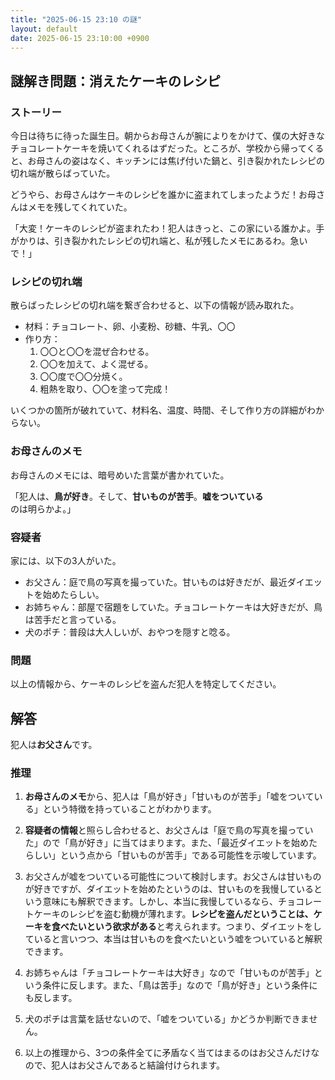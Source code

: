 ```yaml
---
title: "2025-06-15 23:10 の謎"
layout: default
date: 2025-06-15 23:10:00 +0900
---
```

## 謎解き問題：消えたケーキのレシピ

### ストーリー

今日は待ちに待った誕生日。朝からお母さんが腕によりをかけて、僕の大好きなチョコレートケーキを焼いてくれるはずだった。ところが、学校から帰ってくると、お母さんの姿はなく、キッチンには焦げ付いた鍋と、引き裂かれたレシピの切れ端が散らばっていた。

どうやら、お母さんはケーキのレシピを誰かに盗まれてしまったようだ！お母さんはメモを残してくれていた。

「大変！ケーキのレシピが盗まれたわ！犯人はきっと、この家にいる誰かよ。手がかりは、引き裂かれたレシピの切れ端と、私が残したメモにあるわ。急いで！」

### レシピの切れ端

散らばったレシピの切れ端を繋ぎ合わせると、以下の情報が読み取れた。

*   材料：チョコレート、卵、小麦粉、砂糖、牛乳、〇〇
*   作り方：
    1.  〇〇と〇〇を混ぜ合わせる。
    2.  〇〇を加えて、よく混ぜる。
    3.  〇〇度で〇〇分焼く。
    4.  粗熱を取り、〇〇を塗って完成！

いくつかの箇所が破れていて、材料名、温度、時間、そして作り方の詳細がわからない。

### お母さんのメモ

お母さんのメモには、暗号めいた言葉が書かれていた。

「犯人は、**鳥が好き**。そして、**甘いものが苦手**。**嘘をついている**のは明らかよ。」

### 容疑者

家には、以下の3人がいた。

*   お父さん：庭で鳥の写真を撮っていた。甘いものは好きだが、最近ダイエットを始めたらしい。
*   お姉ちゃん：部屋で宿題をしていた。チョコレートケーキは大好きだが、鳥は苦手だと言っている。
*   犬のポチ：普段は大人しいが、おやつを隠すと唸る。

### 問題

以上の情報から、ケーキのレシピを盗んだ犯人を特定してください。

## 解答

犯人は**お父さん**です。

### 推理

1.  **お母さんのメモ**から、犯人は「鳥が好き」「甘いものが苦手」「嘘をついている」という特徴を持っていることがわかります。

2.  **容疑者の情報**と照らし合わせると、お父さんは「庭で鳥の写真を撮っていた」ので「鳥が好き」に当てはまります。また、「最近ダイエットを始めたらしい」という点から「甘いものが苦手」である可能性を示唆しています。

3.  お父さんが嘘をついている可能性について検討します。お父さんは甘いものが好きですが、ダイエットを始めたというのは、甘いものを我慢しているという意味にも解釈できます。しかし、本当に我慢しているなら、チョコレートケーキのレシピを盗む動機が薄れます。**レシピを盗んだということは、ケーキを食べたいという欲求がある**と考えられます。つまり、ダイエットをしていると言いつつ、本当は甘いものを食べたいという嘘をついていると解釈できます。

4.  お姉ちゃんは「チョコレートケーキは大好き」なので「甘いものが苦手」という条件に反します。また、「鳥は苦手」なので「鳥が好き」という条件にも反します。

5.  犬のポチは言葉を話せないので、「嘘をついている」かどうか判断できません。

6.  以上の推理から、3つの条件全てに矛盾なく当てはまるのはお父さんだけなので、犯人はお父さんであると結論付けられます。
